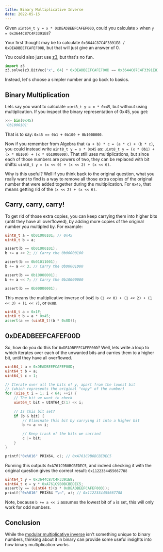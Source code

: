 ```yaml
---
title: Binary Multiplicative Inverse
date: 2022-05-15
---
```


Given `uint64_t y = x * 0xDEADBEEFCAFEF00D`, could you calculate `x` when `y = 0x3644C87C4F3391E8`?

Your first thought may be to calculate `0x3644C87C4F3391E8 / 0xDEADBEEFCAFEF00D`, but that will just give an answer of 0.

You could also just use [z3](https://github.com/Z3Prover/z3), but that's no fun.
```py
import z3
z3.solve(z3.BitVec('x', 64) * 0xDEADBEEFCAFEF00D == 0x3644C87C4F3391E8)
```

Instead, let's choose a simpler number and go back to basics.

## Binary Multiplication

Lets say you want to calculate `uint8_t y = x * 0x45`, but without using multiplication.
If you inspect the binary representation of 0x45, you get:
```py
>>> bin(0x45)
'0b1000101'
```
That is to say: `0x45 == 0b1 + 0b100 + 0b1000000`.

Now if you remember from Algebra that `(a + b) * c = (a * c) + (b * c)`, you could instead write `uint8_t y = x * 0x45` as: `uint8_t y = (x * 0b1) + (x * 0b100) + (x * 0b1000000)`.
That still uses multiplications, but since each of those numbers are powers of two, they can be replaced with bit shifts: `uint8_t y = (x << 0) + (x << 2) + (x << 6)`.

Why is this useful? Well if you think back to the original question, what you really want to find is a way to remove all those extra copies of the original number that were added together during the multiplication.
For `0x45`, that means getting rid of the `(x << 2) + (x << 6)`.

## Carry, carry, carry!

To get rid of those extra copies, you can keep carrying them into higher bits (until they have all overflowed), by adding more copies of the original number you multipled by. For example:
```c
uint8_t a = 0b01000101; // 0x45
uint8_t b = a;

assert(b == 0b01000101);
b += a << 2; // Carry the 0b00000100

assert(b == 0b01011001);
b += a << 3; // Carry the 0b00001000

assert(b == 0b10000001);
b += a << 7; // Carry the 0b10000000

assert(b == 0b00000001);
```

This means the multiplicative inverse of `0x45` is `(1 << 0) + (1 << 2) + (1 << 3) + (1 << 7)`, or `0x8D`.

```cpp
uint8_t a = 0x1F;
uint8_t b = a * 0x45;
assert(a == (uint8_t)(b * 0x8D));
```

## 0xDEADBEEFCAFEF00D

So, how do you do this for `0xDEADBEEFCAFEF00D`?
Well, lets write a loop to which iterates over each of the unwanted bits and carries them to a higher bit, until they have all overflowed.
```c
uint64_t a = 0xDEADBEEFCAFEF00D;
uint64_t b = a;
uint64_t c = 1;

// Iterate over all the bits of y, apart from the lowest bit
// (which represents the original "copy" of the number)
for (size_t i = 1; i < 64; ++i) {
    // The bit we want to check
    uint64_t bit = UINT64_C(1) << i;
    
    // Is this bit set?
    if (b & bit) {
        // Eliminate this bit by carrying it into a higher bit
        b += a << i;

        // Keep track of the bits we carried
        c |= bit;
    }
}

printf("0x%016" PRIX64, c); // 0xA761C9B0BCBEDEC5
```

Running this outputs `0xA761C9B0BCBEDEC5`, and indeed checking it with the original question gives the correct result: `0x1122334455667788`
```c
uint64_t y = 0x3644C87C4F3391E8;
uint64_t x = y * 0xA761C9B0BCBEDEC5;
assert(y == (uint64_t)(x * 0xDEADBEEFCAFEF00D));
printf("0x%016" PRIX64 "\n", x); // 0x1122334455667788
```

Note, because `b += a << i` assumes the lowest bit of `a` is set, this will only work for odd numbers.

## Conclusion
While the [modular multiplicative inverse](https://en.wikipedia.org/wiki/Modular_multiplicative_inverse) isn't something unique to binary numbers, thinking about it in binary can provide some useful insights into how binary multiplication works.
